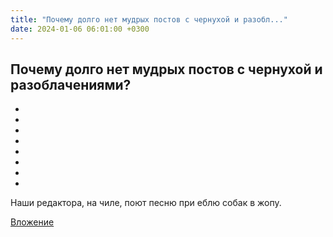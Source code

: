 ```yaml
---
title: "Почему долго нет мудрых постов с чернухой и разобл..."
date: 2024-01-06 06:01:00 +0300
---
```


Почему долго нет мудрых постов с чернухой и разоблачениями?
-
-
-
-
-
-
-
-
-
Наши редактора, на чиле, поют песню при еблю собак в жопу.

[Вложение](https://vk.com/video41076938_456239719)
